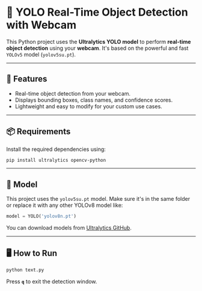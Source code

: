 
# 🧠 YOLO Real-Time Object Detection with Webcam

This Python project uses the **Ultralytics YOLO model** to perform **real-time object detection** using your **webcam**. It's based on the powerful and fast `YOLOv5` model (`yolov5su.pt`).

---

## 🚀 Features

- Real-time object detection from your webcam.
- Displays bounding boxes, class names, and confidence scores.
- Lightweight and easy to modify for your custom use cases.

---

## 📦 Requirements

Install the required dependencies using:


```bash
pip install ultralytics opencv-python
````

---

## 🧠 Model

This project uses the `yolov5su.pt` model. Make sure it's in the same folder or replace it with any other YOLOv8 model like:

```python
model = YOLO('yolov8n.pt')
```

You can download models from [Ultralytics GitHub](https://github.com/ultralytics/ultralytics).

---

## 🖥️ How to Run

```bash
python text.py
```

Press **`q`** to exit the detection window.
